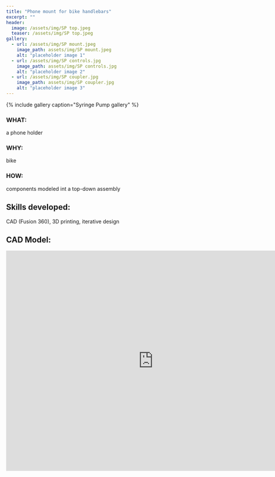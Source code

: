 ```yaml
---
title: "Phone mount for bike handlebars"
excerpt: ""
header:
  image: /assets/img/SP top.jpeg
  teaser: /assets/img/SP top.jpeg
gallery:
  - url: /assets/img/SP mount.jpeg
    image_path: assets/img/SP mount.jpeg
    alt: "placeholder image 1"
  - url: /assets/img/SP controls.jpg
    image_path: assets/img/SP controls.jpg
    alt: "placeholder image 2"
  - url: /assets/img/SP coupler.jpg
    image_path: assets/img/SP coupler.jpg
    alt: "placeholder image 3"
---
```


{% include gallery caption="Syringe Pump gallery" %}

### WHAT:  
a phone holder
### WHY:  
bike
### HOW:  
components modeled int a top-down assembly

## Skills developed:  
CAD (Fusion 360), 3D printing, iterative design

## CAD Model:
<iframe src="https://vanderbilt643.autodesk360.com/shares/public/SH35dfcQT936092f0e438cdf6d181a387965?mode=embed" 
width="800" height="600" allowfullscreen="true" webkitallowfullscreen="true" mozallowfullscreen="true"  frameborder="0"></iframe>
